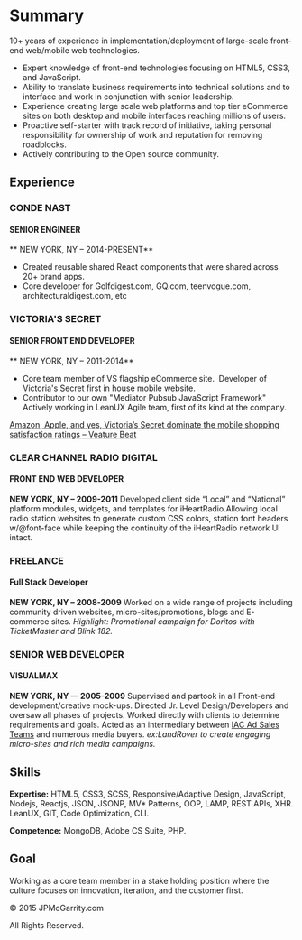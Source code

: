 # Summary
10+ years of experience in implementation/deployment of large-scale front-end web/mobile web technologies.

* Expert knowledge of front-end technologies focusing on HTML5, CSS3, and JavaScript.
* Ability to translate business requirements into technical solutions and to interface and work in conjunction with senior leadership.
* Experience creating large scale web platforms and top tier eCommerce sites on both desktop and mobile interfaces reaching millions of users. 
* Proactive self-starter with track record of initiative, taking personal responsibility for ownership of work and reputation for removing roadblocks.
* Actively contributing to the Open source community.

## Experience
### CONDE NAST
#### SENIOR ENGINEER
** NEW YORK, NY – 2014-PRESENT**
* Created reusable shared React components that were shared across 20+ brand apps.
* Core developer for Golfdigest.com, GQ.com, teenvogue.com, architecturaldigest.com, etc

### VICTORIA'S SECRET
#### SENIOR FRONT END DEVELOPER
** NEW YORK, NY – 2011-2014**
* Core team member of VS flagship eCommerce site.  Developer of Victoria's Secret first in house mobile website.
* Contributor to our own "Mediator Pubsub JavaScript Framework" Actively working in LeanUX Agile team, first of its kind at the company.


[Amazon, Apple, and yes, Victoria’s Secret dominate the mobile shopping satisfaction ratings – Veature Beat](http://goo.gl/0CxJg)

### CLEAR CHANNEL RADIO DIGITAL
#### FRONT END WEB DEVELOPER
**NEW YORK, NY – 2009-2011**
Developed client side “Local” and “National” platform modules, widgets, and templates for iHeartRadio.Allowing local radio station websites to generate custom CSS colors, station font headers w/@font-face while keeping the continuity of the iHeartRadio network UI intact. 

### FREELANCE
#### Full Stack Developer
**NEW YORK, NY – 2008-2009**
Worked on a wide range of projects including community driven websites, micro-sites/promotions, blogs and E-commerce sites. *Highlight: Promotional campaign for Doritos with TicketMaster and Blink 182.*

### SENIOR WEB DEVELOPER
#### VISUALMAX   
**NEW YORK, NY — 2005-2009**
Supervised and partook in all Front-end development/creative mock-ups. Directed Jr. Level Design/Developers and oversaw all phases of projects. Worked directly with clients to determine requirements and goals. Acted as an intermediary between [IAC Ad Sales Teams](http://www.iac.com/about/overview) and numerous media buyers.
 *ex:LandRover to create engaging micro-sites and rich media campaigns.*
 
## Skills
**Expertise:** HTML5, CSS3, SCSS, Responsive/Adaptive Design, JavaScript, Nodejs, Reactjs, JSON, JSONP, MV* Patterns, OOP, LAMP, REST APIs, XHR. LeanUX, GIT, Code Optimization, CLI.

**Competence:** MongoDB, Adobe CS Suite, PHP.

## Goal
Working as a core team member in a stake holding position where the culture focuses on innovation, iteration, and the customer first. 



© 2015 JPMcGarrity.com

All Rights Reserved.

